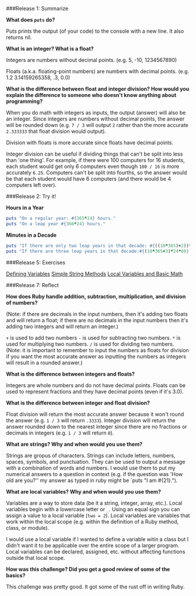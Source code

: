 ###Release 1: Summarize

**What does `puts` do?**

Puts prints the output (of your code) to the console with a new line. It also returns nil.


**What is an integer? What is a float?**

Integers are numbers without decimal points. (e.g. 5, -10, 1234567890)

Floats (a.k.a. floating-point numbers) are numbers with decimal points. (e.g. 1.2 3.14159265358, .3, 0.0)


**What is the difference between float and integer division? How would you explain the difference to someone who doesn't know anything about programming?**

When you do math with integers as inputs, the output (answer) will also be an integer. Since integers are numbers without decimal points, the answer will be rounded down (e.g. `7 / 3` will output `2` rather than the more accurate `2.333333` that float division would output). 


Division with floats is more accurate since floats have decimal points.

Integer division can be useful if dividing things that can't be split into less than 'one thing'. For example, if there were 100 computers for 16 students, each student would get only 6 computers even though `100 / 16` is more accurately `6.25`. Computers can't be split into fourths, so the answer would be that each student would have 6 computers (and there would be 4 computers left over).


###Release 2: Try it!

**Hours in a Year**
```ruby
puts "On a regular year: #{365*24} hours."
puts "On a leap year #{366*24} hours."
```


**Minutes in a Decade**
```ruby
puts "If there are only two leap years in that decade: #{((10*365)+2))*24*60} minutes."
puts "If there are three leap years in that decade:#{(10*365+3)*24*60} minutes."
```


###Release 5: Exercises

[Defining Variables](https://github.com/themcny/phase-0/blob/master/week-4/defining-variables.rb "Defining Variables")
[Simple String Methods](https://github.com/themcny/phase-0/blob/master/week-4/simple-string.rb "Simple Strings")
[Local Variables and Basic Math](https://github.com/themcny/phase-0/blob/master/week-4/basic-math.rb "Basic Math")


###Release 7: Reflect

**How does Ruby handle addition, subtraction, multiplication, and division of numbers?**

(Note: if there are decimals in the input numbers, then it's adding two floats and will return a float; if there are no decimals in the input numbers then it's adding two integers and will return an integer.)

`+` is used to add two numbers 
`-` is used for subtracting two numbers.
`*` is used for multiplying two numbers.
`/` is used for dividing two numbers. (Note: it is important to remember to input the numbers as floats for division if you want the most accurate answer as inputting the numbers as integers will result in a rounded answer.)


**What is the difference between integers and floats?**

Integers are whole numbers and do not have decimal points. Floats can be used to represent fractions and they have decimal points (even if it's 3.0).


**What is the difference between integer and float division?**

Float division will return the most accurate answer because it won't round the answer (e.g. `1 / 3` will return `.3333`). Integer division will return the answer rounded down to the nearest integer since there are no fractions or decimals in integers (e.g. `1 / 3` will return `0`).


**What are strings? Why and when would you use them?**

Strings are gropus of characters. Strings can include letters, numbers, spaces, symbols, and punctuation. They can be used to output a message with a combination of words and numbers. I would use them to put my numerical answers to a question in context (e.g. if the question was 'How old are you?'' my answer as typed in ruby might be `puts "I am #{21}.").


**What are local variables? Why and when would you use them?**

Variables are a way to store data (be it a string, integer, array, etc.). Local variables begin with a lowercase letter or `_`. Using an equal sign you can assign a value to a local variable (`two = 2`). Local variables are variables that work within the local scope (e.g. within the definition of a Ruby method, class, or module).

I would use a local variable if I wanted to define a variable witin a class but I didn't want it to be applicable over the entire scope of a larger program. Local variables can be declared, assigned, etc. without affecting functions outside that local scope. 


**How was this challenge? Did you get a good review of some of the basics?**

This challenge was pretty good. It got some of the rust off in writing Ruby. 
